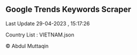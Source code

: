 

## Google Trends Keywords Scraper 
 
Last Update 29-04-2023 , 15:17:26

Country List :
VIETNAM.json



© Abdul Muttaqin 
